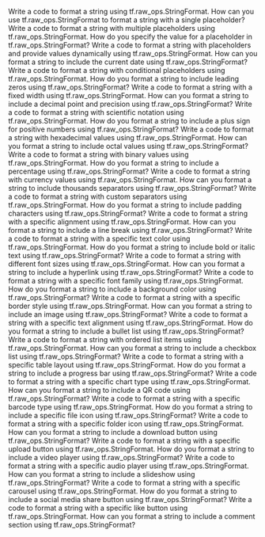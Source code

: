 Write a code to format a string using tf.raw_ops.StringFormat.
How can you use tf.raw_ops.StringFormat to format a string with a single placeholder?
Write a code to format a string with multiple placeholders using tf.raw_ops.StringFormat.
How do you specify the value for a placeholder in tf.raw_ops.StringFormat?
Write a code to format a string with placeholders and provide values dynamically using tf.raw_ops.StringFormat.
How can you format a string to include the current date using tf.raw_ops.StringFormat?
Write a code to format a string with conditional placeholders using tf.raw_ops.StringFormat.
How do you format a string to include leading zeros using tf.raw_ops.StringFormat?
Write a code to format a string with a fixed width using tf.raw_ops.StringFormat.
How can you format a string to include a decimal point and precision using tf.raw_ops.StringFormat?
Write a code to format a string with scientific notation using tf.raw_ops.StringFormat.
How do you format a string to include a plus sign for positive numbers using tf.raw_ops.StringFormat?
Write a code to format a string with hexadecimal values using tf.raw_ops.StringFormat.
How can you format a string to include octal values using tf.raw_ops.StringFormat?
Write a code to format a string with binary values using tf.raw_ops.StringFormat.
How do you format a string to include a percentage using tf.raw_ops.StringFormat?
Write a code to format a string with currency values using tf.raw_ops.StringFormat.
How can you format a string to include thousands separators using tf.raw_ops.StringFormat?
Write a code to format a string with custom separators using tf.raw_ops.StringFormat.
How do you format a string to include padding characters using tf.raw_ops.StringFormat?
Write a code to format a string with a specific alignment using tf.raw_ops.StringFormat.
How can you format a string to include a line break using tf.raw_ops.StringFormat?
Write a code to format a string with a specific text color using tf.raw_ops.StringFormat.
How do you format a string to include bold or italic text using tf.raw_ops.StringFormat?
Write a code to format a string with different font sizes using tf.raw_ops.StringFormat.
How can you format a string to include a hyperlink using tf.raw_ops.StringFormat?
Write a code to format a string with a specific font family using tf.raw_ops.StringFormat.
How do you format a string to include a background color using tf.raw_ops.StringFormat?
Write a code to format a string with a specific border style using tf.raw_ops.StringFormat.
How can you format a string to include an image using tf.raw_ops.StringFormat?
Write a code to format a string with a specific text alignment using tf.raw_ops.StringFormat.
How do you format a string to include a bullet list using tf.raw_ops.StringFormat?
Write a code to format a string with ordered list items using tf.raw_ops.StringFormat.
How can you format a string to include a checkbox list using tf.raw_ops.StringFormat?
Write a code to format a string with a specific table layout using tf.raw_ops.StringFormat.
How do you format a string to include a progress bar using tf.raw_ops.StringFormat?
Write a code to format a string with a specific chart type using tf.raw_ops.StringFormat.
How can you format a string to include a QR code using tf.raw_ops.StringFormat?
Write a code to format a string with a specific barcode type using tf.raw_ops.StringFormat.
How do you format a string to include a specific file icon using tf.raw_ops.StringFormat?
Write a code to format a string with a specific folder icon using tf.raw_ops.StringFormat.
How can you format a string to include a download button using tf.raw_ops.StringFormat?
Write a code to format a string with a specific upload button using tf.raw_ops.StringFormat.
How do you format a string to include a video player using tf.raw_ops.StringFormat?
Write a code to format a string with a specific audio player using tf.raw_ops.StringFormat.
How can you format a string to include a slideshow using tf.raw_ops.StringFormat?
Write a code to format a string with a specific carousel using tf.raw_ops.StringFormat.
How do you format a string to include a social media share button using tf.raw_ops.StringFormat?
Write a code to format a string with a specific like button using tf.raw_ops.StringFormat.
How can you format a string to include a comment section using tf.raw_ops.StringFormat?